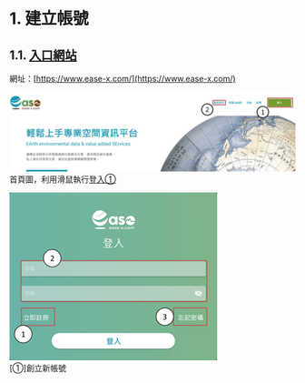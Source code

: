 # 1.   建立帳號
## 1.1.	[入口網站](https://www.ease-x.com/)
網址：[https://www.ease-x.com/](https://www.ease-x.com/) <br />

![image](https://github.com/ihsienlee/GitMdFile/blob/master/ease/figures/login01.png)<br />
首頁圖，利用滑鼠執行[登入①](https://app.ease-x.com/)<br />

![image](https://github.com/ihsienlee/GitMdFile/blob/master/ease/figures/login02.png)<br/>
[①]創立新帳號

